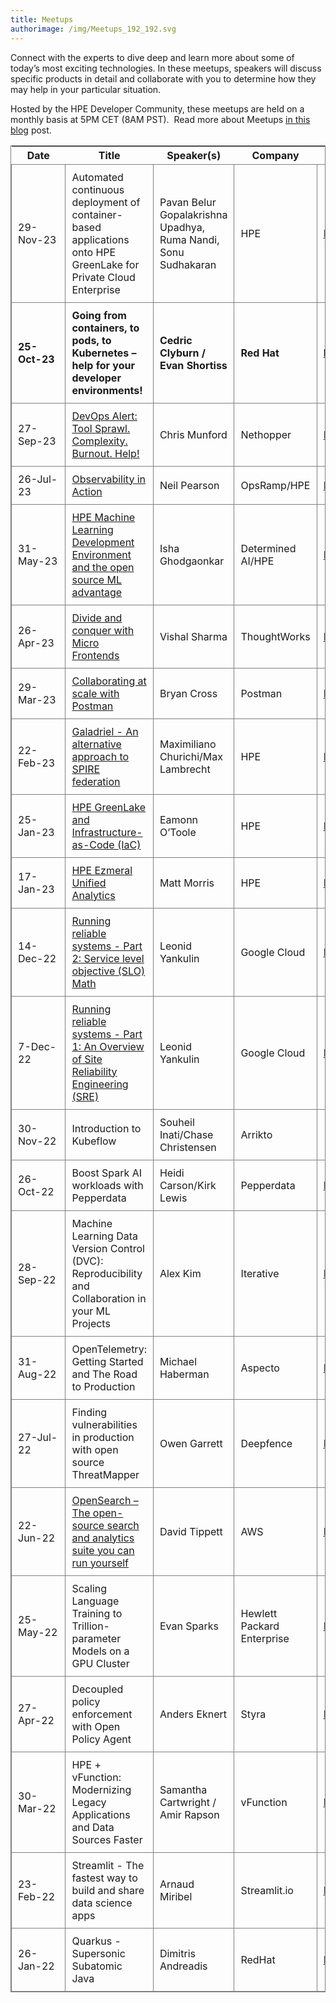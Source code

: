```yaml
---
title: Meetups
authorimage: /img/Meetups_192_192.svg
---
```

Connect with the experts to dive deep and learn more about some of today’s most exciting technologies. In these meetups, speakers will discuss specific products in detail and collaborate with you to determine how they may help in your particular situation.

Hosted by the HPE Developer Community, these meetups are held on a monthly basis at 5PM CET (8AM PST).  Read more about Meetups [in this blog](https://developer.hpe.com/blog/new-for-2022-hpe-dev-meetups/) post.

<style>
table {
    display: block;
    width: 100%;
    width: max-content;
    max-width: 100%;
    overflow: auto; 
     -webkit-box-shadow: none;
    -moz-box-shadow: none;
    box-shadow: none; 
    border:1px solid grey;
}
td {
   -webkit-box-shadow: none;
    -moz-box-shadow: none;
    box-shadow: none;
    border:1px solid grey;
    text-align: left !important; 
    padding: 10px !important;
}
thead tr:first-child td {
  -webkit-box-shadow: none;
  -moz-box-shadow: none;
  box-shadow: none;
  border:1px solid grey;
  text-align: center !important; 
  padding: 20px !important; 
  font-weight: bold !important;
}
</style>

| &nbsp;&nbsp;&nbsp;&nbsp;Date&nbsp;&nbsp;&nbsp;&nbsp; | Title                                                                                                                                                                                    | Speaker(s)                         | Company                    | Link                                                                                                        |
| ---------------------------------------------------- | ---------------------------------------------------------------------------------------------------------------------------------------------------------------------------------------- | ---------------------------------- | -------------------------- | ----------------------------------------------------------------------------------------------------------- |
| 29-Nov-23                                        | Automated continuous deployment of container-based applications onto HPE GreenLake for Private Cloud Enterprise                                                                                                 | Pavan Belur Gopalakrishna Upadhya, Ruma Nandi, Sonu Sudhakaran | HPE                | [Register](https://hpe.zoom.us/webinar/register/5616976352460/WN_I2ca1qcAQs6HS4iAaDvmfw)                |
| **25-Oct-23**                                        | **Going from containers, to pods, to Kubernetes – help for your developer environments!**                                                                                                | **Cedric Clyburn / Evan Shortiss** | **Red Hat**                | **[Register](https://hpe.zoom.us/webinar/register/2016945256903/WN_mrFAM02tQ8KGW_cHc5oHGg)**                |
| 27-Sep-23                                            | [DevOps Alert: Tool Sprawl. Complexity. Burnout. Help!](https://hpe-developer-portal.s3.amazonaws.com/2023_OSS_MunchandLearn.pdf)                                                        | Chris Munford                      | Nethopper                  | [Replay](https://www.youtube.com/watch?v=e5-u5-_KQG4&list=PLtS6YX0YOX4f5TyRI7jUdjm7D9H4laNlF)               |
| 26-Jul-23                                            | [Observability in Action](https://hpe-developer-portal.s3.amazonaws.com/Observability+in+Action+26th+July+2023.pdf)                                                                      | Neil Pearson                       | OpsRamp/HPE                | [Replay](https://www.youtube.com/watch?v=ogBb_IPXorM&list=PLtS6YX0YOX4f5TyRI7jUdjm7D9H4laNlF)               |
| 31-May-23                                            | [HPE Machine Learning Development Environment and the open source ML advantage](https://hpe-developer-portal.s3.amazonaws.com/HPE+Developer+Meetup+-+May+.pdf)                           | Isha Ghodgaonkar                   | Determined AI/HPE          | [Replay](https://www.youtube.com/watch?v=e8Fv4IWl38s&list=PLtS6YX0YOX4f5TyRI7jUdjm7D9H4laNlF)               |
| 26-Apr-23                                            | [Divide and conquer with Micro Frontends](https://hpe-developer-portal.s3.amazonaws.com/Divide+and+Conquer+with+Micro-frontends.pdf)                                                     | Vishal Sharma                      | ThoughtWorks               | [Replay](https://www.youtube.com/watch?v=LbCw7Z7KT1U&list=PLtS6YX0YOX4f5TyRI7jUdjm7D9H4laNlF)               |
| 29-Mar-23                                            | [Collaborating at scale with Postman](https://hpe-developer-portal.s3.amazonaws.com/HPE+Postman+Intro.pdf)                                                                               | Bryan Cross                        | Postman                    | [Replay](https://www.youtube.com/watch?v=LuXNpIEzYgg&list=PLtS6YX0YOX4f5TyRI7jUdjm7D9H4laNlF)               |
| 22-Feb-23                                            | [Galadriel - An alternative approach to SPIRE federation](https://hpe-developer-portal.s3.amazonaws.com/HPE+Dev+meetup+Feb+23+-+Project+Galadriel.pdf)                                   | Maximiliano Churichi/Max Lambrecht | HPE                        | [Replay](https://www.youtube.com/watch?v=IfaBCBXJBdw&list=PLtS6YX0YOX4f5TyRI7jUdjm7D9H4laNlF)               |
| 25-Jan-23                                            | [HPE GreenLake and Infrastructure-as-Code (IaC)](https://hpe-developer-portal.s3.amazonaws.com/iac-developer-2023.pdf)                                                                   | Eamonn O’Toole                     | HPE                        | [Replay](https://www.youtube.com/watch?v=zUo8Ag2IXqk&list=PLtS6YX0YOX4f5TyRI7jUdjm7D9H4laNlF)               |
| 17-Jan-23                                            | [HPE Ezmeral Unified Analytics](https://hpe-developer-portal.s3.amazonaws.com/HPE+Ezmeral+Unified+Analytics_HPEDEV+-+Read-Only.pdf)                                                      | Matt Morris                        | HPE                        | [Replay](https://www.youtube.com/watch?v=1Z4fNOHGYlk&list=PLtS6YX0YOX4f5TyRI7jUdjm7D9H4laNlF&index=1)       |
| 14-Dec-22                                            | [Running reliable systems - Part 2: Service level objective (SLO) Math](https://hpe-developer-portal.s3.amazonaws.com/Part+2_Running+Reliable+systems_SLO+Math.pdf)                      | Leonid Yankulin                    | Google Cloud               | [Replay](https://www.youtube.com/watch?v=ZDxptOGs-ow&list=PLtS6YX0YOX4f5TyRI7jUdjm7D9H4laNlF&index=1)       |
| 7-Dec-22                                             | [Running reliable systems - Part 1: An Overview of Site Reliability Engineering (SRE)](https://hpe-developer-portal.s3.amazonaws.com/Part+1_+Running+Reliable+systems_+SRE+Overview.pdf) | Leonid Yankulin                    | Google Cloud               | [Replay](https://www.youtube.com/watch?v=XhhqEjUaLjE&list=PLtS6YX0YOX4f5TyRI7jUdjm7D9H4laNlF)               |
| 30-Nov-22                                            | Introduction to Kubeflow                                                                                                                                                                 | Souheil Inati/Chase Christensen    | Arrikto                    |                                                                                                             |
| 26-Oct-22                                            | Boost Spark AI workloads with Pepperdata                                                                                                                                                 | Heidi Carson/Kirk Lewis            | Pepperdata                 | [Replay](https://www.youtube.com/watch?v=N36DTliNmck&list=PLtS6YX0YOX4f5TyRI7jUdjm7D9H4laNlF&index=1)       |
| 28-Sep-22                                            | Machine Learning Data Version Control (DVC): Reproducibility and Collaboration in your ML Projects                                                                                       | Alex Kim                           | Iterative                  | [Replay](https://www.youtube.com/watch?v=sgkN09LkCP4&list=PLtS6YX0YOX4f5TyRI7jUdjm7D9H4laNlF&index=1)       |
| 31-Aug-22                                            | OpenTelemetry: Getting Started and The Road to Production                                                                                                                                | Michael Haberman                   | Aspecto                    | [Replay](https://www.youtube.com/watch?v=odi9isyZOrU&list=PLtS6YX0YOX4f5TyRI7jUdjm7D9H4laNlF&index=1)       |
| 27-Jul-22                                            | Finding vulnerabilities in production with open source ThreatMapper                                                                                                                      | Owen Garrett                       | Deepfence                  | [Replay](https://www.youtube.com/watch?v=r62VLwT6w3Y&list=PLtS6YX0YOX4f5TyRI7jUdjm7D9H4laNlF&index=1)       |
| 22-Jun-22                                            | [OpenSearch – The open-source search and analytics suite you can run yourself](https://hpe-developer-portal.s3.amazonaws.com/opensearch-project.pdf)                                     | David Tippett                      | AWS                        | [Replay](https://www.youtube.com/watch?v=KdssEOIdO_0&list=PLtS6YX0YOX4f5TyRI7jUdjm7D9H4laNlF&index=1)       |
| 25-May-22                                            | Scaling Language Training to Trillion-parameter Models on a GPU Cluster                                                                                                                  | Evan Sparks                        | Hewlett Packard Enterprise | [Replay](https://www.youtube.com/watch?v=rIPqCvvMmms&list=PLtS6YX0YOX4f5TyRI7jUdjm7D9H4laNlF&index=1)       |
| 27-Apr-22                                            | Decoupled policy enforcement with Open Policy Agent                                                                                                                                      | Anders Eknert                      | Styra                      | [Replay](https://www.youtube.com/watch?v=_0XJnr8U0sU&list=PLtS6YX0YOX4f5TyRI7jUdjm7D9H4laNlF&index=1&t=15s) |
| 30-Mar-22                                            | HPE + vFunction: Modernizing Legacy Applications and Data Sources Faster                                                                                                                 | Samantha Cartwright / Amir Rapson  | vFunction                  | [Replay](https://www.youtube.com/watch?v=UvcyIjzml7s&list=PLtS6YX0YOX4f5TyRI7jUdjm7D9H4laNlF&index=1)       |
| 23-Feb-22                                            | Streamlit - The fastest way to build and share data science apps                                                                                                                         | Arnaud Miribel                     | Streamlit.io               | [Replay](https://youtu.be/sdgTYy3BJiM&list=PLtS6YX0YOX4f5TyRI7jUdjm7D9H4laNlF)                              |
| 26-Jan-22                                            | Quarkus - Supersonic Subatomic Java                                                                                                                                                      | Dimitris Andreadis                 | RedHat                     | [Replay](https://www.youtube.com/watch?v=mY1z9OC0y54&list=PLtS6YX0YOX4f5TyRI7jUdjm7D9H4laNlF)               |